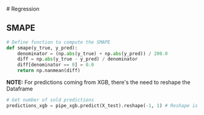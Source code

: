 # Regression

## SMAPE
```python
# Define function to compute the SMAPE
def smape(y_true, y_pred):
    denominator = (np.abs(y_true) + np.abs(y_pred)) / 200.0
    diff = np.abs(y_true - y_pred) / denominator
    diff[denominator == 0] = 0.0
    return np.nanmean(diff)
```
**NOTE:** For predictions coming from XGB, there's the need to reshape the Dataframe
```python
# Get number of sold predictions
predictions_xgb = pipe_xgb.predict(X_test).reshape(-1, 1) # Reshape is necessary for the SMAPE function
```
